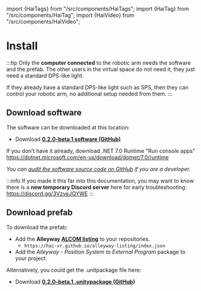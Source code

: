 ﻿---
sidebar_position: 10
---
import {HaiTags} from "/src/components/HaiTags";
import {HaiTag} from "/src/components/HaiTag";
import {HaiVideo} from "/src/components/HaiVideo";

# Install

:::tip
Only the **computer connected** to the robotic arm needs the software and the prefab. The other users in the virtual space do not need it,
they just need a standard DPS-like light.

If they already have a standard DPS-like light such as SPS, then they can control your robotic arm, no additional setup needed from them.
:::

## Download software

The software can be downloaded at this location:

- Download **[0.2.0-beta.1 software (GitHub)](https://github.com/hai-vr/position-system-to-external-program/releases/download/0.2.0-beta.1/position-system-0.2.0-beta.1-executable.zip)**

If you don't have it already, download .NET 7.0 Runtime "Run console apps" https://dotnet.microsoft.com/en-us/download/dotnet/7.0/runtime

*You can [audit the software source code on GitHub](https://github.com/hai-vr/position-system-to-external-program/) if you are a developer.*

:::info
If you made it this far into this documentation, you may want to know there is a **new temporary Discord server** here for early troubleshooting:
https://discord.gg/3VzveJQYWE
:::

## Download prefab

<HaiTags>
<HaiTag requiresVRChat={true} short={true} />
<HaiTag requiresChilloutVR={true} short={true} />
</HaiTags>

To download the prefab:
- Add the **Alleyway [ALCOM listing](vcc://vpm/addRepo?url=https://hai-vr.github.io/alleyway-listing/index.json)** to your repositories.
    - `https://hai-vr.github.io/alleyway-listing/index.json`
- Add the *Alleyway - Position System to External Program* package to your project.

Alternatively, you could get the .unitpackage file here:

- Download **[0.2.0-beta.1 .unitypackage (GitHub)](https://github.com/hai-vr/position-system-to-external-program/releases/download/0.2.0-beta.1/dev.hai-vr.alleyway.position-system-0.2.0-beta.1.unitypackage)**
